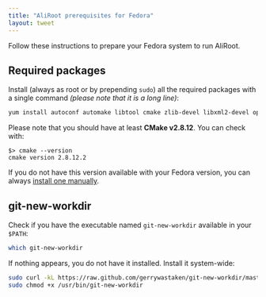 ```yaml
---
title: "AliRoot prerequisites for Fedora"
layout: tweet
---
```


Follow these instructions to prepare your Fedora system to run AliRoot.


Required packages
-----------------

Install (always as root or by prepending `sudo`) all the required packages with
a single command *(please note that it is a long line)*:

```bash
yum install autoconf automake libtool cmake zlib-devel libxml2-devel openssl-devel gcc-c++ gcc-gfortran make libX11-devel libXpm-devel libXft-devel libXext-devel mesa-libGLU-devel CGAL-devel subversion git
```

Please note that you should have at least **CMake v2.8.12**. You can
check with:

```console
$> cmake --version
cmake version 2.8.12.2
```

If you do not have this version available with your Fedora version, you can
always [install one manually](http://www.cmake.org/download/).


git-new-workdir
---------------

Check if you have the executable named `git-new-workdir` available in your
`$PATH`:

```sh
which git-new-workdir
```

If nothing appears, you do not have it installed. Install it system-wide:

```sh
sudo curl -kL https://raw.github.com/gerrywastaken/git-new-workdir/master/git-new-workdir -o /usr/bin/git-new-workdir
sudo chmod +x /usr/bin/git-new-workdir
```

